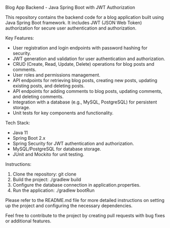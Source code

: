 Blog App Backend - Java Spring Boot with JWT Authorization

This repository contains the backend code for a blog application built using Java Spring Boot framework. It includes JWT (JSON Web Token) authorization for secure user authentication and authorization.

Key Features:
- User registration and login endpoints with password hashing for security.
- JWT generation and validation for user authentication and authorization.
- CRUD (Create, Read, Update, Delete) operations for blog posts and comments.
- User roles and permissions management.
- API endpoints for retrieving blog posts, creating new posts, updating existing posts, and deleting posts.
- API endpoints for adding comments to blog posts, updating comments, and deleting comments.
- Integration with a database (e.g., MySQL, PostgreSQL) for persistent storage.
- Unit tests for key components and functionality.

Tech Stack:
- Java 11
- Spring Boot 2.x
- Spring Security for JWT authentication and authorization.
- MySQL/PostgreSQL for database storage.
- JUnit and Mockito for unit testing.

Instructions:
1. Clone the repository: git clone <repository-url>
2. Build the project: ./gradlew build
3. Configure the database connection in application.properties.
4. Run the application: ./gradlew bootRun

Please refer to the README.md file for more detailed instructions on setting up the project and configuring the necessary dependencies.

Feel free to contribute to the project by creating pull requests with bug fixes or additional features.


